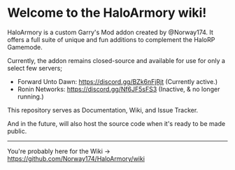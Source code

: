 # Welcome to the HaloArmory wiki!

HaloArmory is a custom Garry's Mod addon created by @Norway174.
It offers a full suite of unique and fun additions to complement the HaloRP Gamemode.

Currently, the addon remains closed-source and available for use for only a select few servers;

* Forward Unto Dawn: https://discord.gg/BZk6nFjRjt (Currently active.)
* Ronin Networks: https://discord.gg/Nf6JF5sFS3 (Inactive, & no longer running.)


This repository serves as Documentation, Wiki, and Issue Tracker.

And in the future, will also host the source code when it's ready to be made public.

<hr>

You're probably here for the Wiki -> https://github.com/Norway174/HaloArmory/wiki
